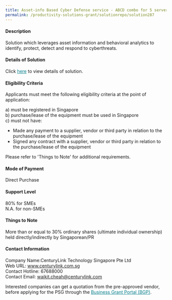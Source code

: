 ```yaml
---
title: Asset-info Based Cyber Defense service - ABCD combo for 5 servers and 80 endpoints (for SMEs with 80 employees or more)
permalink: /productivity-solutions-grant/solutionrepo/solution287
---
```


#### Description

Solution which leverages asset information and behavioral analytics to identify, protect, detect and respond to cyberthreats.

#### Details of Solution

Click <a href='https://govassist.gobusiness.gov.sg/images/psg/Desensitised_CENTURYLINK_20200076_Annex_3_Part_2.pdf' style='color:#037e8a'>here</a> to view details of solution.

#### Eligibility Criteria

Applicants must meet the following eligibility criteria at the point of application:

a) must be registered in Singapore <br>
b) purchase/lease of the equipment must be used in Singapore <br>
c) must not have:
- Made any payment to a supplier, vendor or third party in relation to the purchase/lease of the equipment
- Signed any contract with a supplier, vendor or third party in relation to the purchase/lease of the equipment

Please refer to 'Things to Note' for additional requirements.

#### Mode of Payment
Direct Purchase

#### Support Level
80% for SMEs <br>
N.A. for non-SMEs

#### Things to Note
More than or equal to 30% ordinary shares (ultimate individual ownership) held directly/indirectly by Singaporean/PR

#### Contact Information
Company Name:CenturyLink Technology Singapore Pte Ltd <br>Web URL: www.centurylink.com.sg <br>Contact Hotline: 67688000 <br>Contact Email: waikit.cheah@centurylink.com <br>

Interested companies can get a quotation from the pre-approved vendor, before applying for the PSG through the <a target='_blank' style='color:#037e8a' href='https://www.businessgrants.gov.sg/'>Business Grant Portal (BGP)</a>.
